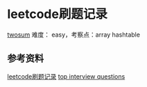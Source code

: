 # leetcode刷题记录

[twosum](https://leetcode.com/problems/two-sum/) 难度： easy，考察点：array hashtable


## 参考资料

[leetcode刷题记录](https://github.com/azl397985856/leetcode)
[top interview questions](https://leetcode.com/problemset/top-interview-questions/)